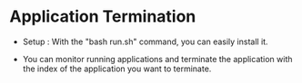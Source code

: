 # Application Termination

* Setup : With the "bash run.sh" command, you can easily install it.

* You can monitor running applications and terminate the application with the index of the application you want to terminate.
